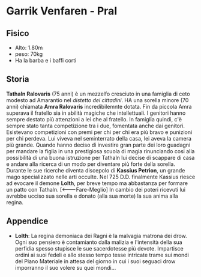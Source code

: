 # Garrik Venfaren - Pral


## Fisico

- Alto: 1.80m
- peso: 70kg
- Ha la barba e i baffi corti

## Storia

**Tathaln Ralovaris** (75 anni) è un mezzelfo cresciuto in una famiglia di ceto modesto ad Amarantio nel _distetto dei cittadini_. HA una sorella minore (70 anni) chiamata **Amra Ralovaris** incredibilemnte dotata. Fin da piccola Amra superava il fratello sia in abilità magiche che intellettuali. I genitori hanno sempre destato più attenzioni a lei che al fratello.
In famiglia quindi, c'è sempre stato tanta competizione tra i due, fomentata anche dai genitori. Esistevano competizioni con premi per chi per chi era più bravo e punizioni per chi perdeva.
Lui viveva nel seminterrato della casa, lei aveva la camera più grande.
Quando hanno deciso di investire gran parte dei loro guadagni per mandare la figlia in una prestigiosa scuola di magia rinunciando cosi alla possibilità di una buona istruzione per Tathaln lui decise di scappare di casa e andare alla ricerca di un modo per diventare più forte della sorella.
Durante le sue ricerche diventa discepolo di **Kassius Petrion**, un grande mago specializzato nelle arti occulte. 
Nel 725 D.D. finalmente Kassius riesce ad evocare il demone **Lolth**, per breve tempo ma abbastanza per formare un patto con Tathaln. [<---Fare-Meglio]
In cambio dei poteri ricevuti lui avrebbe ucciso sua sorella e donato (alla sua morte) la sua anima alla regina.


## Appendice
- **Lolth**: La regina demoniaca dei Ragni è la malvagia matrona dei drow. Ogni suo pensiero è contamianto dalla malizia e l'intensità della sua perfidia spesso stupisce le sue sacerdotesse più devote. Impartisce ordini ai suoi fedeli e allo stesso tempo tesse intricate trame sui mondi del Piano Materiale in attesa del giorno in cui i suoi seguaci drow imporranno il suo volere su quei mondi...